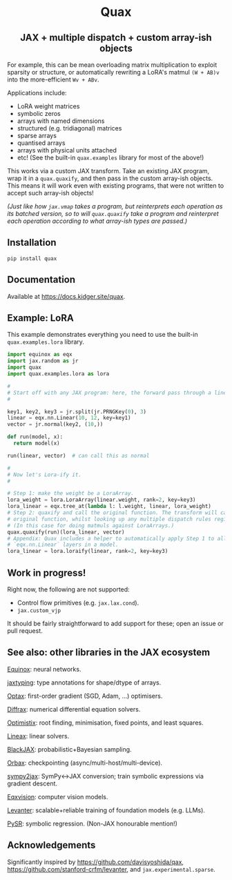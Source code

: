 <h1 align="center">Quax</h1>
<h2 align="center">JAX + multiple dispatch + custom array-ish objects</h2>

For example, this can be mean overloading matrix multiplication to exploit sparsity or structure, or automatically rewriting a LoRA's matmul `(W + AB)v` into the more-efficient `Wv + ABv`.

Applications include:

- LoRA weight matrices
- symbolic zeros
- arrays with named dimensions
- structured (e.g. tridiagonal) matrices
- sparse arrays
- quantised arrays
- arrays with physical units attached
- etc! (See the built-in `quax.examples` library for most of the above!)

This works via a custom JAX transform. Take an existing JAX program, wrap it in a `quax.quaxify`, and then pass in the custom array-ish objects. This means it will work even with existing programs, that were not written to accept such array-ish objects!

_(Just like how `jax.vmap` takes a program, but reinterprets each operation as its batched version, so to will `quax.quaxify` take a program and reinterpret each operation according to what array-ish types are passed.)_

## Installation

```
pip install quax
```

## Documentation

Available at https://docs.kidger.site/quax.

## Example: LoRA

This example demonstrates everything you need to use the built-in `quax.examples.lora` library.

```python
import equinox as eqx
import jax.random as jr
import quax
import quax.examples.lora as lora

#
# Start off with any JAX program: here, the forward pass through a linear layer.
#

key1, key2, key3 = jr.split(jr.PRNGKey(0), 3)
linear = eqx.nn.Linear(10, 12, key=key1)
vector = jr.normal(key2, (10,))

def run(model, x):
  return model(x)

run(linear, vector)  # can call this as normal

#
# Now let's Lora-ify it.
#

# Step 1: make the weight be a LoraArray.
lora_weight = lora.LoraArray(linear.weight, rank=2, key=key3)
lora_linear = eqx.tree_at(lambda l: l.weight, linear, lora_weight)
# Step 2: quaxify and call the original function. The transform will call the
# original function, whilst looking up any multiple dispatch rules registered.
# (In this case for doing matmuls against LoraArrays.)
quax.quaxify(run)(lora_linear, vector)
# Appendix: Quax includes a helper to automatically apply Step 1 to all
# `eqx.nn.Linear` layers in a model.
lora_linear = lora.loraify(linear, rank=2, key=key3)
```

## Work in progress!

Right now, the following are not supported:

- Control flow primitives (e.g. `jax.lax.cond`).
- `jax.custom_vjp`

It should be fairly straightforward to add support for these; open an issue or pull request.

## See also: other libraries in the JAX ecosystem

[Equinox](https://github.com/patrick-kidger/equinox): neural networks.

[jaxtyping](https://github.com/patrick-kidger/jaxtyping): type annotations for shape/dtype of arrays.

[Optax](https://github.com/deepmind/optax): first-order gradient (SGD, Adam, ...) optimisers.

[Diffrax](https://github.com/patrick-kidger/diffrax): numerical differential equation solvers.

[Optimistix](https://github.com/patrick-kidger/optimistix): root finding, minimisation, fixed points, and least squares.

[Lineax](https://github.com/patrick-kidger/lineax): linear solvers.

[BlackJAX](https://github.com/blackjax-devs/blackjax): probabilistic+Bayesian sampling.

[Orbax](https://github.com/google/orbax): checkpointing (async/multi-host/multi-device).

[sympy2jax](https://github.com/patrick-kidger/sympy2jax): SymPy<->JAX conversion; train symbolic expressions via gradient descent.

[Eqxvision](https://github.com/paganpasta/eqxvision): computer vision models.

[Levanter](https://github.com/stanford-crfm/levanter): scalable+reliable training of foundation models (e.g. LLMs).

[PySR](https://github.com/milesCranmer/PySR): symbolic regression. (Non-JAX honourable mention!)

## Acknowledgements

Significantly inspired by https://github.com/davisyoshida/qax, https://github.com/stanford-crfm/levanter, and `jax.experimental.sparse`.

